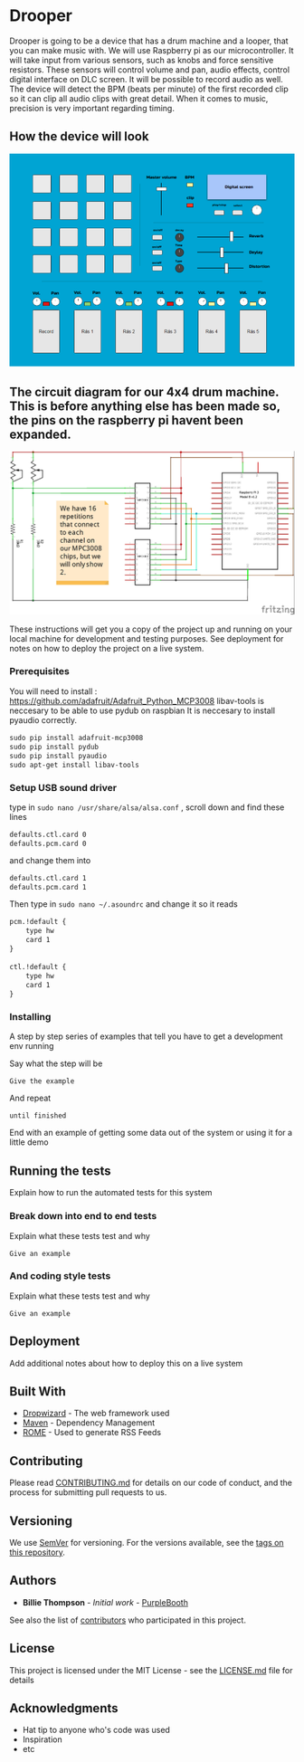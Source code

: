# Drooper

Drooper is going to be a device that has a drum machine and a looper, that you can make music with. We will use Raspberry pi as our microcontroller. It will take input from various sensors, such as knobs and force sensitive resistors. These sensors will control volume and pan, audio effects, control digital interface on DLC screen. It will be possible to record audio as well. The device will detect the BPM (beats per minute) of the first recorded clip so it can clip all audio clips with great detail. When it comes to music, precision is very important regarding timing.

## How the device will look

![Image of the interface](./Interface.png?raw=true "The Interface")

## The circuit diagram for our 4x4 drum machine. This is before anything else has been made so, the pins on the raspberry pi havent been expanded.

![Circuit schematic for 4x4 pads](./4x4Connection_schem.jpg?raw=true "The Interface")

These instructions will get you a copy of the project up and running on your local machine for development and testing purposes. See deployment for notes on how to deploy the project on a live system.

### Prerequisites

You will need to install : https://github.com/adafruit/Adafruit_Python_MCP3008
libav-tools is neccesary to be able to use pydub on raspbian
It is neccesary to install pyaudio correctly.

```
sudo pip install adafruit-mcp3008
sudo pip install pydub
sudo pip install pyaudio
sudo apt-get install libav-tools
```

### Setup USB sound driver

type in ``sudo nano /usr/share/alsa/alsa.conf`` , scroll down and find these lines
```
defaults.ctl.card 0
defaults.pcm.card 0
```
and change them into 
```
defaults.ctl.card 1
defaults.pcm.card 1
```
Then type in ``sudo nano ~/.asoundrc`` and change it so it reads
```
pcm.!default {
    type hw
    card 1
}

ctl.!default {
    type hw
    card 1
}
```

### Installing

A step by step series of examples that tell you have to get a development env running

Say what the step will be

```
Give the example
```

And repeat

```
until finished
```

End with an example of getting some data out of the system or using it for a little demo

## Running the tests

Explain how to run the automated tests for this system

### Break down into end to end tests

Explain what these tests test and why

```
Give an example
```

### And coding style tests

Explain what these tests test and why

```
Give an example
```

## Deployment

Add additional notes about how to deploy this on a live system

## Built With

* [Dropwizard](http://www.dropwizard.io/1.0.2/docs/) - The web framework used
* [Maven](https://maven.apache.org/) - Dependency Management
* [ROME](https://rometools.github.io/rome/) - Used to generate RSS Feeds

## Contributing

Please read [CONTRIBUTING.md](https://gist.github.com/PurpleBooth/b24679402957c63ec426) for details on our code of conduct, and the process for submitting pull requests to us.

## Versioning

We use [SemVer](http://semver.org/) for versioning. For the versions available, see the [tags on this repository](https://github.com/your/project/tags). 

## Authors

* **Billie Thompson** - *Initial work* - [PurpleBooth](https://github.com/PurpleBooth)

See also the list of [contributors](https://github.com/your/project/contributors) who participated in this project.

## License

This project is licensed under the MIT License - see the [LICENSE.md](LICENSE.md) file for details

## Acknowledgments

* Hat tip to anyone who's code was used
* Inspiration
* etc
